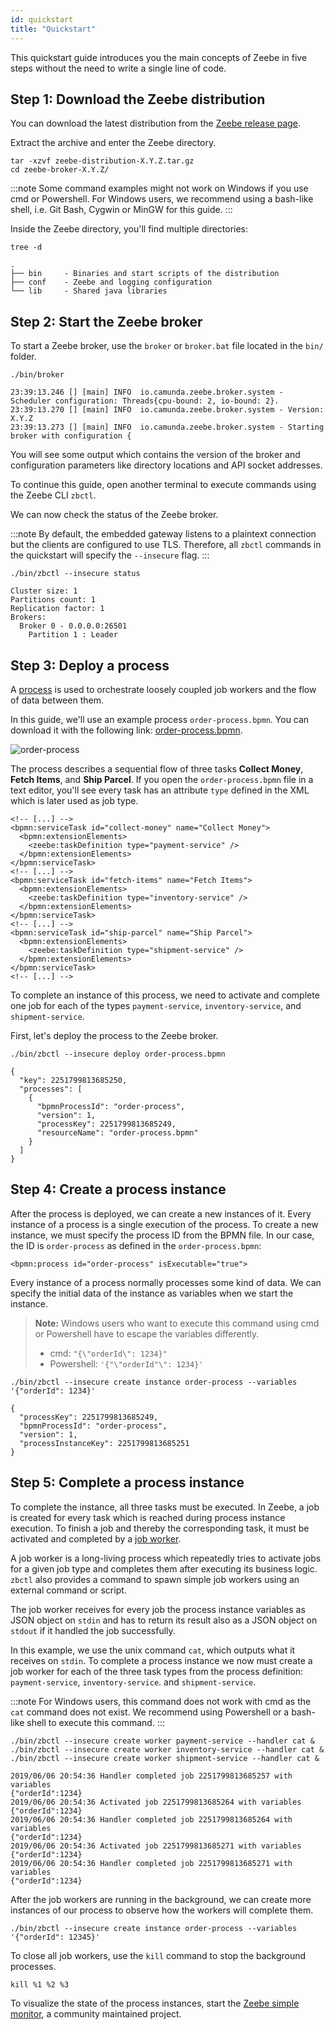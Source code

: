 ```yaml
---
id: quickstart
title: "Quickstart"
---
```


This quickstart guide introduces you the main concepts of Zeebe in five steps without the need to write a single line of code.

## Step 1: Download the Zeebe distribution

You can download the latest distribution from the [Zeebe release page](https://github.com/camunda-cloud/zeebe/releases).

Extract the archive and enter the Zeebe directory.

```
tar -xzvf zeebe-distribution-X.Y.Z.tar.gz
cd zeebe-broker-X.Y.Z/
```

:::note
Some command examples might not work on Windows if you use cmd or
Powershell. For Windows users, we recommend using a bash-like shell, i.e. Git
Bash, Cygwin or MinGW for this guide.
:::

Inside the Zeebe directory, you'll find multiple directories:

```
tree -d
```

```
.
├── bin     - Binaries and start scripts of the distribution
├── conf    - Zeebe and logging configuration
└── lib     - Shared java libraries
```

## Step 2: Start the Zeebe broker

To start a Zeebe broker, use the `broker` or `broker.bat` file located in the
`bin/` folder.

```
./bin/broker
```

```
23:39:13.246 [] [main] INFO  io.camunda.zeebe.broker.system - Scheduler configuration: Threads{cpu-bound: 2, io-bound: 2}.
23:39:13.270 [] [main] INFO  io.camunda.zeebe.broker.system - Version: X.Y.Z
23:39:13.273 [] [main] INFO  io.camunda.zeebe.broker.system - Starting broker with configuration {
```

You will see some output which contains the version of the broker and
configuration parameters like directory locations and API socket addresses.

To continue this guide, open another terminal to execute commands using the
Zeebe CLI `zbctl`.

We can now check the status of the Zeebe broker.

:::note
By default, the embedded gateway listens to a plaintext connection but the clients are configured to use TLS. Therefore, all `zbctl` commands in the quickstart will specify the `--insecure` flag.
:::

```
./bin/zbctl --insecure status
```

```
Cluster size: 1
Partitions count: 1
Replication factor: 1
Brokers:
  Broker 0 - 0.0.0.0:26501
    Partition 1 : Leader
```

## Step 3: Deploy a process

A [process](/product-manuals/concepts/processes.md) is used to orchestrate loosely coupled job
workers and the flow of data between them.

In this guide, we'll use an example process `order-process.bpmn`. You can
download it with the following link:
[order-process.bpmn](assets/order-process.bpmn).

![order-process](assets/order-process.png)

The process describes a sequential flow of three tasks **Collect Money**, **Fetch Items**, and **Ship Parcel**. If you open the `order-process.bpmn` file in a text editor, you'll see every task has an attribute `type` defined in the XML which is later used as job type.

```
<!-- [...] -->
<bpmn:serviceTask id="collect-money" name="Collect Money">
  <bpmn:extensionElements>
    <zeebe:taskDefinition type="payment-service" />
  </bpmn:extensionElements>
</bpmn:serviceTask>
<!-- [...] -->
<bpmn:serviceTask id="fetch-items" name="Fetch Items">
  <bpmn:extensionElements>
    <zeebe:taskDefinition type="inventory-service" />
  </bpmn:extensionElements>
</bpmn:serviceTask>
<!-- [...] -->
<bpmn:serviceTask id="ship-parcel" name="Ship Parcel">
  <bpmn:extensionElements>
    <zeebe:taskDefinition type="shipment-service" />
  </bpmn:extensionElements>
</bpmn:serviceTask>
<!-- [...] -->
```

To complete an instance of this process, we need to activate and complete one job for each of
the types `payment-service`, `inventory-service`, and `shipment-service`.

First, let's deploy the process to the Zeebe broker.

```
./bin/zbctl --insecure deploy order-process.bpmn
```

```
{
  "key": 2251799813685250,
  "processes": [
    {
      "bpmnProcessId": "order-process",
      "version": 1,
      "processKey": 2251799813685249,
      "resourceName": "order-process.bpmn"
    }
  ]
}
```

## Step 4: Create a process instance

After the process is deployed, we can create a new instances of it. Every
instance of a process is a single execution of the process. To create a new
instance, we must specify the process ID from the BPMN file. In
our case, the ID is `order-process` as defined in the `order-process.bpmn`:

```
<bpmn:process id="order-process" isExecutable="true">
```

Every instance of a process normally processes some kind of data. We can
specify the initial data of the instance as variables when we start the instance.

> **Note:** Windows users who want to execute this command using cmd or Powershell
> have to escape the variables differently.
>
> - cmd: `"{\"orderId\": 1234}"`
> - Powershell: `'{"\"orderId"\": 1234}'`

```
./bin/zbctl --insecure create instance order-process --variables '{"orderId": 1234}'
```

```
{
  "processKey": 2251799813685249,
  "bpmnProcessId": "order-process",
  "version": 1,
  "processInstanceKey": 2251799813685251
}
```

## Step 5: Complete a process instance

To complete the instance, all three tasks must be executed. In Zeebe, a job is
created for every task which is reached during process instance execution. To finish a job and thereby the corresponding task, it must be activated
and completed by a [job worker](/product-manuals/concepts/job-workers.md).

A job worker is a long-living process which repeatedly tries to activate jobs for a given job
type and completes them after executing its business logic. `zbctl` also
provides a command to spawn simple job workers using an external command or
script. 

The job worker receives for every job the process instance variables as JSON object on
`stdin` and has to return its result also as a JSON object on `stdout` if it
handled the job successfully.

In this example, we use the unix command `cat`, which outputs what it receives
on `stdin`. To complete a process instance we now must create a job worker for
each of the three task types from the process definition: `payment-service`,
`inventory-service`. and `shipment-service`.

:::note
For Windows users, this command does not work with cmd as the `cat` command does not exist. We recommend using Powershell or a bash-like shell to execute this command.
:::

```
./bin/zbctl --insecure create worker payment-service --handler cat &
./bin/zbctl --insecure create worker inventory-service --handler cat &
./bin/zbctl --insecure create worker shipment-service --handler cat &
```

```
2019/06/06 20:54:36 Handler completed job 2251799813685257 with variables
{"orderId":1234}
2019/06/06 20:54:36 Activated job 2251799813685264 with variables
{"orderId":1234}
2019/06/06 20:54:36 Handler completed job 2251799813685264 with variables
{"orderId":1234}
2019/06/06 20:54:36 Activated job 2251799813685271 with variables
{"orderId":1234}
2019/06/06 20:54:36 Handler completed job 2251799813685271 with variables
{"orderId":1234}
```

After the job workers are running in the background, we can create more instances
of our process to observe how the workers will complete them.

```
./bin/zbctl --insecure create instance order-process --variables '{"orderId": 12345}'
```

To close all job workers, use the `kill` command to stop the background processes.

```
kill %1 %2 %3
```

To visualize the state of the process instances, start the
[Zeebe simple monitor](https://github.com/camunda-community-hub/zeebe-simple-monitor), a community maintained project.
